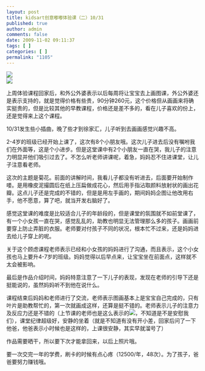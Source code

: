 ```yaml
---
layout: post
title: kidsart创意嘟嘟体验课（二）10/31
published: true
author: admin
comments: false
date: 2009-11-02 09:11:37
tags: [ ]
categories: [ ]
permalink: "1105"
---
```

![][1]  
![][2]  

  


上周体验课程回家后，和外公外婆表示以后每周将让宝宝去上画图课，外公外婆还是表示支持的，就是觉得价格有些贵，90分钟260元，这个价格但从画画来将确实挺贵的，但是比较其他的早教课程，价格还是差不多的，看在儿子喜欢的份上，还是觉得来上这个课程。


  


10/31发生些小插曲，晚了些才到徐家汇，儿子听到去画画感觉兴趣不高。


  


2-4岁的班级已经开始上课了，这次有8个小朋友哦。这次儿子进去后没有嘱咐我们在外面等，这是个小进步。但是这堂课中有2个小朋友一直在哭，我儿子的注意力明显并他们吸引过去了。不怎么听老师讲课呢，着急，妈妈忍不住进课堂，让儿子注意看老师。


  


这次的主题是菊花。前面的讲解时间，我看儿子都没有听进去，后面要开始制作喽。是用橡皮泥撮圆后在纸上压扁做成花心，然后用手指沾取颜料放射状的画出花瓣。这点儿子还是完成的不错的，但是是用左手画的，期间妈妈企图让他改用右手，他不愿意，算了吧，就当开发右脑好了。


  


感觉这堂课的难度是比较适合儿子的年龄段的，但是课堂的氛围就不如前堂课了，有一个小女孩一直在哭，感觉乱乱的，助教也明显无法管理那么多的孩子。画画前要穿上防止弄脏的衣服。老师要对付孩子不同的状况，根本忙不过来，还是妈妈进去给儿子穿上的呢。


  


关于这个顾虑课程老师表示已经和小女孩的妈妈进行了沟通，而且表示，这个小女孩也马上要升4-7岁的班级。妈妈觉得以后早点来，让宝宝坐在前面点，这样就不太会被影响。


  


最后是作品介绍时间，妈妈特意注意了一下儿子的表现，发现在老师的引导下还是挺能说的，虽然妈妈听不到他在说什么。


  


课程结束后妈妈和老师进行了交流，老师表示图画基本上是宝宝自己完成的，只有叶片是助教帮忙的，第一次就画成这样，还算是挺不错的。老师表示儿子的注意力及反应力还是不错的（上节课的老师也是这么表示的![][3]，不知道是不是安慰我们），课堂纪律超级好，安静的坐着（就是不知道有没有开小差，回家后问了一下他爸，他爸表示小时候也是这样的，上课很安静，其实早就溜号了）


  


作品需要晒干，所以要下次才能拿回来，以后上照片哦。


  


要一次交完一年的学费，刷卡的时候有点心疼（12500/年，48次）。为了孩子，爸爸要努力赚钱哦。

 [1]: http://xujianian.com/jx/blog/UploadFiles/2009-11/119878844.jpg
 [2]: http://xujianian.com/jx/blog/UploadFiles/2009-11/119598913.jpg
 [3]: http://xujianian.com/jx/blog/images/emot/face2.gif